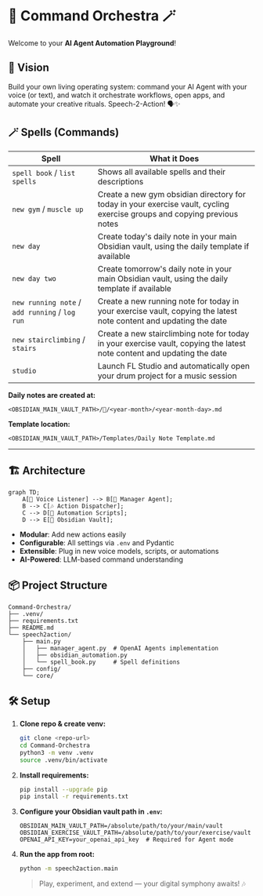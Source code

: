 # 🎻 Command Orchestra 🪄

Welcome to your **AI Agent Automation Playground**!

## 🚀 Vision

Build your own living operating system: command your AI Agent with your voice (or text), and watch it orchestrate workflows, open apps, and automate your creative rituals. Speech-2-Action! 🗣️✨

## 🪄 Spells (Commands)

| Spell                                          | What it Does                                                                                                             |
| ---------------------------------------------- | ------------------------------------------------------------------------------------------------------------------------ |
| `spell book` / `list spells`                   | Shows all available spells and their descriptions                                                                        |
| `new gym` / `muscle up`                        | Create a new gym obsidian directory for today in your exercise vault, cycling exercise groups and copying previous notes |
| `new day`                                      | Create today's daily note in your main Obsidian vault, using the daily template if available                             |
| `new day two`                                  | Create tomorrow's daily note in your main Obsidian vault, using the daily template if available                          |
| `new running note` / `add running` / `log run` | Create a new running note for today in your exercise vault, copying the latest note content and updating the date        |
| `new stairclimbing` / `stairs`                 | Create a new stairclimbing note for today in your exercise vault, copying the latest note content and updating the date  |
| `studio`                                       | Launch FL Studio and automatically open your drum project for a music session                                            |

**Daily notes are created at:**

```
<OBSIDIAN_MAIN_VAULT_PATH>/📆/<year-month>/<year-month-day>.md
```

**Template location:**

```
<OBSIDIAN_MAIN_VAULT_PATH>/Templates/Daily Note Template.md
```

---

## 🏗️ Architecture

```mermaid
graph TD;
    A[🎤 Voice Listener] --> B[🧠 Manager Agent];
    B --> C[🎶 Action Dispatcher];
    C --> D[🔧 Automation Scripts];
    D --> E[📂 Obsidian Vault];
```

- **Modular**: Add new actions easily
- **Configurable**: All settings via `.env` and Pydantic
- **Extensible**: Plug in new voice models, scripts, or automations
- **AI-Powered**: LLM-based command understanding

## 📦 Project Structure

```text
Command-Orchestra/
├── .venv/
├── requirements.txt
├── README.md
└── speech2action/
    ├── main.py
    │   ├── manager_agent.py  # OpenAI Agents implementation
    │   ├── obsidian_automation.py
    │   └── spell_book.py     # Spell definitions
    ├── config/
    └── core/
```

## 🛠️ Setup

1. **Clone repo & create venv:**
   ```bash
   git clone <repo-url>
   cd Command-Orchestra
   python3 -m venv .venv
   source .venv/bin/activate
   ```
2. **Install requirements:**
   ```bash
   pip install --upgrade pip
   pip install -r requirements.txt
   ```
3. **Configure your Obsidian vault path in `.env`:**
   ```env
   OBSIDIAN_MAIN_VAULT_PATH=/absolute/path/to/your/main/vault
   OBSIDIAN_EXERCISE_VAULT_PATH=/absolute/path/to/your/exercise/vault
   OPENAI_API_KEY=your_openai_api_key  # Required for Agent mode
   ```
4. **Run the app from root:**
   ```bash
   python -m speech2action.main
   ```
   > Play, experiment, and extend — your digital symphony awaits! 🎶
